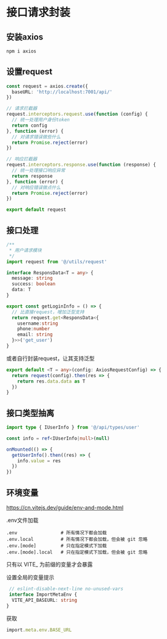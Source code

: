 # 接口请求封装

## 安装axios

```bash
npm i axios
```

## 设置request

```ts
const request = axios.create({
  baseURL: 'http://localhost:7001/api/'
})

// 请求拦截器
request.interceptors.request.use(function (config) {
  // 统一处理用户身份token
  return config
}, function (error) {
  // 对请求错误做些什么
  return Promise.reject(error)
})

// 响应拦截器
request.interceptors.response.use(function (response) {
  // 统一处理接口响应异常
  return response
}, function (error) {
  // 对响应错误做点什么
  return Promise.reject(error)
})

export default request
```

## 接口处理

```ts
/**
 * 用户请求模块
 */
import request from '@/utils/request'

interface ResponsData<T = any> {
  message: string
  success: boolean
  data: T
}

export const getLoginInfo = () => {
  // 比直接request，增加泛型支持
  return request.get<ResponsData<{
    username:string
    phone:number
    email: string
  }>>('get_user')
}
```

或者自行封装request，让其支持泛型

```ts
export default <T = any>(config: AxiosRequestConfig) => {
  return request(config).then(res => {
    return res.data.data as T
  })
}
```

## 接口类型抽离

```ts
import type { IUserInfo } from '@/api/types/user'

const info = ref<IUserInfo|null>(null)

onMounted(() => {
  getUserInfo().then((res) => {
    info.value = res
  })
})
```

## 环境变量

https://cn.vitejs.dev/guide/env-and-mode.html

.env文件加载

```
.env                # 所有情况下都会加载
.env.local          # 所有情况下都会加载，但会被 git 忽略
.env.[mode]         # 只在指定模式下加载
.env.[mode].local   # 只在指定模式下加载，但会被 git 忽略
```

只有以 VITE_ 为前缀的变量才会暴露

设置全局的变量提示

```ts
 // eslint-disable-next-line no-unused-vars
 interface ImportMetaEnv {
  VITE_API_BASEURL: string
}
```

获取

```ts
import.meta.env.BASE_URL
```

